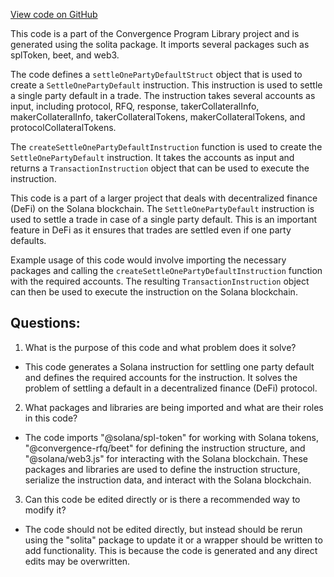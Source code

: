 [View code on GitHub](https://github.com/convergence-rfq/convergence-program-library/rfq/js/generated/instructions/settleOnePartyDefault.ts)

This code is a part of the Convergence Program Library project and is generated using the solita package. It imports several packages such as splToken, beet, and web3. 

The code defines a `settleOnePartyDefaultStruct` object that is used to create a `SettleOnePartyDefault` instruction. This instruction is used to settle a single party default in a trade. The instruction takes several accounts as input, including protocol, RFQ, response, takerCollateralInfo, makerCollateralInfo, takerCollateralTokens, makerCollateralTokens, and protocolCollateralTokens. 

The `createSettleOnePartyDefaultInstruction` function is used to create the `SettleOnePartyDefault` instruction. It takes the accounts as input and returns a `TransactionInstruction` object that can be used to execute the instruction. 

This code is a part of a larger project that deals with decentralized finance (DeFi) on the Solana blockchain. The `SettleOnePartyDefault` instruction is used to settle a trade in case of a single party default. This is an important feature in DeFi as it ensures that trades are settled even if one party defaults. 

Example usage of this code would involve importing the necessary packages and calling the `createSettleOnePartyDefaultInstruction` function with the required accounts. The resulting `TransactionInstruction` object can then be used to execute the instruction on the Solana blockchain.
## Questions: 
 1. What is the purpose of this code and what problem does it solve?
- This code generates a Solana instruction for settling one party default and defines the required accounts for the instruction. It solves the problem of settling a default in a decentralized finance (DeFi) protocol.

2. What packages and libraries are being imported and what are their roles in this code?
- The code imports "@solana/spl-token" for working with Solana tokens, "@convergence-rfq/beet" for defining the instruction structure, and "@solana/web3.js" for interacting with the Solana blockchain. These packages and libraries are used to define the instruction structure, serialize the instruction data, and interact with the Solana blockchain.

3. Can this code be edited directly or is there a recommended way to modify it?
- The code should not be edited directly, but instead should be rerun using the "solita" package to update it or a wrapper should be written to add functionality. This is because the code is generated and any direct edits may be overwritten.